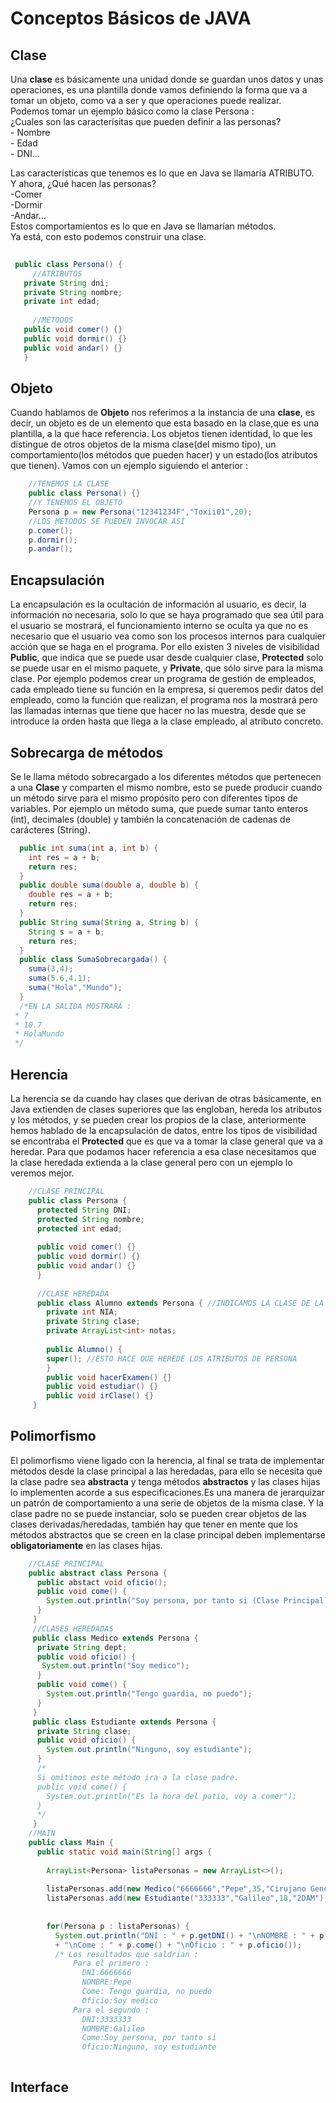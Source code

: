   Conceptos Básicos de JAVA
  ======
  
   Clase
   ------
   
   Una **clase** es básicamente una unidad donde se guardan unos datos y unas operaciones, es una plantilla   donde vamos definiendo la forma que va a tomar un objeto, como va a ser y que operaciones puede realizar.  
   Podemos tomar un ejemplo básico como la clase Persona :   
   ¿Cuales son las caracterísitas que pueden definir a las personas?  
    - Nombre  
    - Edad   
    - DNI...  
    
   Las características que tenemos es lo que en Java se llamaría ATRIBUTO.  
   Y ahora, ¿Qué hacen las personas?  
    -Comer  
    -Dormir  
    -Andar...  
    Estos comportamientos es lo que en Java se llamarían métodos.  
    Ya está, con esto podemos construir una clase.
   
   ```java
    
    public class Persona() {
        //ATRIBUTOS
      private String dni;
      private String nombre;
      private int edad;
      
        //METODOS
      public void comer() {}
      public void dormir() {}
      public void andar() {}
      }
```
       
   Objeto
   ------
  
  Cuando hablamos de **Objeto** nos referimos a la instancia de una **clase**, es decir, un objeto es de un elemento que esta basado en la clase,que es una plantilla, a la que hace referencia. Los objetos tienen identidad, lo que les distingue de otros objetos de la misma clase(del mismo tipo), un comportamiento(los métodos que pueden hacer) y un estado(los atributos que tienen). 
  Vamos con un ejemplo siguiendo el anterior :  
```java
    //TENEMOS LA CLASE 
    public class Persona() {}
    //Y TENEMOS EL OBJETO
    Persona p = new Persona("12341234F","Toxii01",20);
    //LOS METODOS SE PUEDEN INVOCAR ASÍ
    p.comer();
    p.dormir();
    p.andar();
```
   Encapsulación
   ------
   La encapsulación es la ocultación de información al usuario, es decir, la información no necesaria, solo lo que se haya programado que sea útil para el usuario se mostrará, el funcionamiento interno se oculta ya que no es necesario que el usuario vea como son los procesos internos para cualquier acción que se haga en el programa. Por ello existen 3 niveles de visibilidad **Public**, que indica que se puede usar desde cualquier clase, **Protected** solo se puede usar en el mismo paquete, y **Private**, que sólo sirve para la misma clase.
    Por ejemplo podemos crear  un programa de gestión de empleados, cada empleado tiene su función en la empresa, si queremos pedir datos del empleado, como la función que realizan, el programa nos la mostrará pero las llamadas internas que tiene que hacer no las muestra, desde que se introduce la orden hasta que llega a la clase empleado, al atributo concreto.
   
   Sobrecarga de métodos
   ------
   Se le llama método sobrecargado a los diferentes métodos que pertenecen a una **Clase** y comparten el mismo nombre, esto se puede producir cuando un método sirve para el mismo propósito pero con diferentes tipos de variables. Por ejemplo un método suma, que puede sumar tanto enteros (int), decimales (double) y también la concatenación de cadenas de carácteres (String).
```java
  public int suma(int a, int b) {
    int res = a + b;
    return res;
  }
  public double suma(double a, double b) {
    double res = a + b;
    return res;
  }
  public String suma(String a, String b) {
    String s = a + b;
    return res;
  }    
  public class SumaSobrecargada() {
    suma(3,4);
    suma(5.6,4.1);
    suma("Hola","Mundo");
  }
  /*EN LA SALIDA MOSTRARÁ :
 * 7
 * 10.7
 * HolaMundo
 */
```
   
   Herencia
   ------
 La herencia se da cuando hay clases que derivan de otras básicamente, en Java extienden de clases superiores que las engloban, hereda los atributos y los métodos, y se pueden crear los propios de la clase, anteriormente hemos hablado de la encapsulación de datos, entre los tipos de visibilidad se encontraba el **Protected** que es que va a tomar la clase general que va a heredar. Para que podamos hacer referencia a esa clase necesitamos que la clase heredada extienda a la clase general pero con un ejemplo lo veremos mejor.
```java
    //CLASE PRINCIPAL
    public class Persona {
      protected String DNI;
      protected String nombre;
      protected int edad;
      
      public void comer() {}
      public void dormir() {}
      public void andar() {}
      }
      
      //CLASE HEREDADA
      public class Alumno extends Persona { //INDICAMOS LA CLASE DE LA QUE TOMA REFERENCIA
        private int NIA;
        private String clase;
        private ArrayList<int> notas;
        
        public Alumno() {
        super(); //ESTO HACE QUE HEREDE LOS ATRIBUTOS DE PERSONA
        }
        public void hacerExamen() {}
        public void estudiar() {}
        public void irClase() {}
     }
```
   Polimorfismo
   ------
  El polimorfismo viene ligado con la herencia, al final se trata de implementar métodos desde la clase principal a las heredadas, para ello se necesita que la clase padre sea **abstracta** y tenga métodos **abstractos** y las clases hijas lo implementen acorde a sus especificaciones.Es una manera de jerarquizar un patrón de comportamiento a una serie de objetos de la misma clase. Y la clase padre no se puede instanciar, solo se pueden crear objetos de las clases derivadas/heredadas, también hay que tener en mente que los métodos abstractos que se creen en la clase principal deben implementarse **obligatoriamente** en las clases hijas.
```java
    //CLASE PRINCIPAL
    public abstract class Persona {
      public abstact void oficio();
      public void come() {
        System.out.println("Soy persona, por tanto si (Clase Principal)");
      }
     }
     //CLASES HEREDADAS
     public class Medico extends Persona {
      private String dept;
      public void oficio() {
       System.out.println("Soy medico");
      }
      public void come() {
        System.out.println("Tengo guardia, no puedo");
      }
     }
     public class Estudiante extends Persona {
      private String clase;
      public void oficio() {
        System.out.println("Ninguno, soy estudiante");
      }
      /*
      Si omitimos este método ira a la clase padre.
      public void come() {
        System.out.println("Es la hora del patio, voy a comer");
      }
      */
     }
    //MAIN
    public class Main {
      public static void main(String[] args {
        
        ArrayList<Persona> listaPersonas = new ArrayList<>();
        
        listaPersonas.add(new Medico("6666666","Pepe",35,"Cirujano General");
        listaPersonas.add(new Estudiante("333333","Galileo",18,"2DAM");
        
        
        for(Persona p : listaPersonas) {
          System.out.println("DNI : " + p.getDNI() + "\nNOMBRE : " + p.getNombre()  
          + "\nCome : " + p.come() + "\nOficio : " + p.oficio());
          /* Los resultados que saldrian :
              Para el primero :
                DNI:6666666
                NOMBRE:Pepe
                Come: Tengo guardia, no puedo
                Oficio:Soy medico
              Para el segundo : 
                DNI:3333333
                NOMBRE:Galileo
                Come:Soy persona, por tanto si
                Oficio:Ninguno, soy estudiante
                
```
  
   
   Interface
   ------



